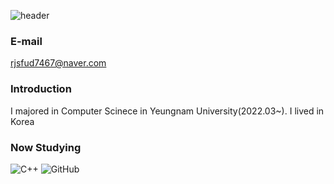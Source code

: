 ![header](https://capsule-render.vercel.app/api?type=waving&animation=fadeIn&color=gradient&height=250&section=header&text=Welcome%20to%20GeonRyoung's%20Github&fontSize=50)
### E-mail
rjsfud7467@naver.com

### Introduction 
I majored in Computer Scinece in Yeungnam University(2022.03~).
I lived in Korea

### Now Studying
![C++](https://img.shields.io/badge/c++-%2300599C.svg?style=for-the-badge&logo=c%2B%2B&logoColor=white)
![GitHub](https://img.shields.io/badge/github-%23121011.svg?style=for-the-badge&logo=github&logoColor=white)
